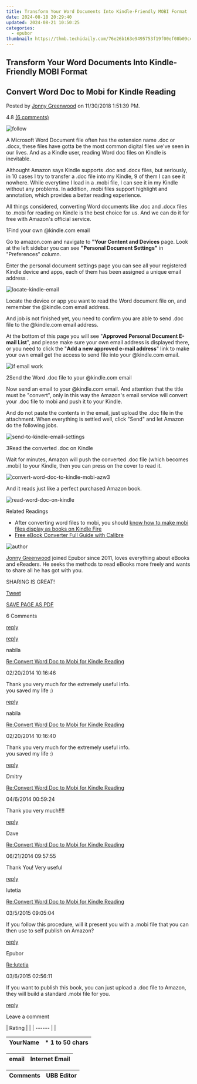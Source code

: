 ```yaml
---
title: Transform Your Word Documents Into Kindle-Friendly MOBI Format
date: 2024-08-18 20:29:40
updated: 2024-08-21 10:50:25
categories:
  - epubor
thumbnail: https://thmb.techidaily.com/76e26b163e9495753f19f00ef08b09cc2666b4e5eaf0daac99a2adb1ba5e0f35.jpg
---
```


## Transform Your Word Documents Into Kindle-Friendly MOBI Format

## Convert Word Doc to Mobi for Kindle Reading

Posted by [Jonny Greenwood](https://plus.google.com/u/0/+JonnyGreenwood999) on 11/30/2018 1:51:39 PM.

4.8 [(6 comments)](http://www.epubor.com/#comment-area) 



![follow](http://www.epubor.com/images/follow.png)

A Microsoft Word Document file often has the extension name .doc or .docx, these files have gotta be the most common digital files we've seen in our lives. And as a Kindle user, reading Word doc files on Kindle is inevitable.

Althought Amazon says Kindle supports .doc and .docx files, but seriously, in 10 cases I try to transfer a .doc file into my Kindle, 9 of them I can see it nowhere. While everytime I load in a .mobi file, I can see it in my Kindle without any problems. In addition, .mobi files support highlight and annotation, which provides a better reading experience.

All things considered, converting Word documents like .doc and .docx files to .mobi for reading on Kindle is the best choice for us. And we can do it for free with Amazon's official service.

1Find your own @kindle.com email

Go to amazon.com and navigate to **"Your Content and Devices** page. Look at the left sidebar you can see **"Personal Document Settings"** in "Preferences" column.

Enter the personal document settings page you can see all your registered Kindle device and apps, each of them has been assigned a unique email address .

![locate-kindle-email](http://www.epubor.com/images/locate-kindle-email.png)

Locate the device or app you want to read the Word document file on, and remember the @kindle.com email address.

And job is not finished yet, you need to confirm you are able to send .doc file to the @kindle.com email address.

At the bottom of this page you will see "**Approved Personal Document E-mail List**", and please make sure your own email address is displayed there, or you need to click the "**Add a new approved e-mail address**" link to make your own email get the access to send file into your @kindle.com email.

![if email work](http://www.epubor.com/images/if-email-work.png)

2Send the Word .doc file to your @kindle.com email

Now send an email to your @kindle.com email. And attention that the title must be "convert", only in this way the Amazon's email service will convert your .doc file to mobi and push it to your Kindle.

And do not paste the contents in the email, just upload the .doc file in the attachment. When everything is settled well, click "Send" and let Amazon do the following jobs.

![send-to-kindle-email-settings](http://www.epubor.com/images/send-to-kindle-email-settings.png)

3Read the converted .doc on Kindle

Wait for minutes, Amazon will push the converted .doc file (which becomes .mobi) to your Kindle, then you can press on the cover to read it.

![convert-word-doc-to-kindle-mobi-azw3](http://www.epubor.com/images/convert-word-doc-to-kindle-mobi-azw3.png)

And it reads just like a perfect purchased Amazon book.

![read-word-doc-on-kindle](http://www.epubor.com/images/read-word-doc-on-kindle.png)

Related Readings

* After converting word files to mobi, you should [know how to make mobi files display as books on Kindle Fire](https://tools.techidaily.com/epubor/products/)
* [Free eBook Converter Full Guide with Calibre](https://tools.techidaily.com/epubor/ebook-converter/)

[](https://tools.techidaily.com/epubor/ultimate/) [](https://tools.techidaily.com/epubor/ultimate/) 

![author](http://www.epubor.com/images/uppic/jonny.png)

[Jonny Greenwood](https://plus.google.com/u/0/+JonnyGreenwood999) joined Epubor since 2011, loves everything about eBooks and eReaders. He seeks the methods to read eBooks more freely and wants to share all he has got with you.

SHARING IS GREAT!

[Tweet](https://twitter.com/share) 

[SAVE PAGE AS PDF](https://tools.techidaily.com/epubor/products/) 



6 Comments

[reply](https://tools.techidaily.com/epubor/products/) 

[reply](https://tools.techidaily.com/epubor/products/) 

nabila

[Re:Convert Word Doc to Mobi for Kindle Reading](https://tools.techidaily.com/epubor/products/)

02/20/2014 10:16:46

Thank you very much for the extremely useful info.   
 you saved my life :) 

[reply](https://tools.techidaily.com/epubor/products/) 

nabila

[Re:Convert Word Doc to Mobi for Kindle Reading](https://tools.techidaily.com/epubor/products/)

02/20/2014 10:16:40

Thank you very much for the extremely useful info.   
 you saved my life :) 

[reply](https://tools.techidaily.com/epubor/products/) 

Dmitry

[Re:Convert Word Doc to Mobi for Kindle Reading](https://tools.techidaily.com/epubor/products/)

04/6/2014 00:59:24

Thank you very much!!!!

[reply](https://tools.techidaily.com/epubor/products/) 

Dave

[Re:Convert Word Doc to Mobi for Kindle Reading](https://tools.techidaily.com/epubor/products/)

06/21/2014 09:57:55

Thank You! Very useful

[reply](https://tools.techidaily.com/epubor/products/) 

lutetia

[Re:Convert Word Doc to Mobi for Kindle Reading](https://tools.techidaily.com/epubor/products/)

03/5/2015 09:05:04

If you follow this procedure, will it present you with a .mobi file that you can then use to self publish on Amazon?

[reply](https://tools.techidaily.com/epubor/products/) 

Epubor

[Re:lutetia](https://tools.techidaily.com/epubor/products/)

03/6/2015 02:56:11

If you want to publish this book, you can just upload a .doc file to Amazon, they will build a standard .mobi file for you.

[reply](https://tools.techidaily.com/epubor/products/) 

Leave a comment

| Rating |  |
| ------ |  |

| YourName | \*  1 to 50 chars |
| -------- | ----------------- |

| email | Internet Email |
| ----- | -------------- |

| Comments | UBB Editor |
| -------- | ---------- |

<ins class="adsbygoogle"
     style="display:block"
     data-ad-format="autorelaxed"
     data-ad-client="ca-pub-7571918770474297"
     data-ad-slot="1223367746"></ins>



<ins class="adsbygoogle"
     style="display:block"
     data-ad-client="ca-pub-7571918770474297"
     data-ad-slot="8358498916"
     data-ad-format="auto"
     data-full-width-responsive="true"></ins>
